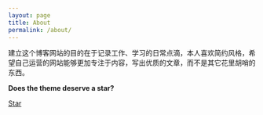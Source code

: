 ```yaml
---
layout: page
title: About
permalink: /about/
---
```


建立这个博客网站的目的在于记录工作、学习的日常点滴，本人喜欢简约风格，希望自己运营的网站能够更加专注于内容，写出优质的文章，而不是其它花里胡哨的东西。

**Does the theme deserve a star?**

<a class="github-button" href="https://github.com/xlostway/xlostway.github.io" data-style="mega" data-count-href="/sharu725/cards/stargazers" data-count-api="/repos/sharu725/cards#stargazers_count" data-count-aria-label="# stargazers on GitHub" aria-label="Star sharu725/cards on GitHub">Star</a>

<script async defer src="https://buttons.github.io/buttons.js"></script>
